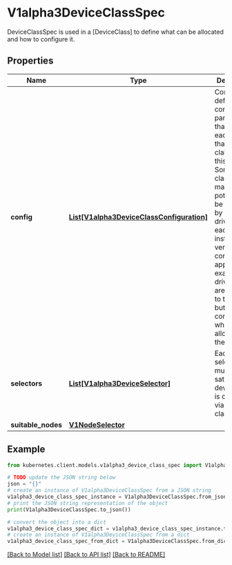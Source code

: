 # V1alpha3DeviceClassSpec

DeviceClassSpec is used in a [DeviceClass] to define what can be allocated and how to configure it.

## Properties

Name | Type | Description | Notes
------------ | ------------- | ------------- | -------------
**config** | [**List[V1alpha3DeviceClassConfiguration]**](V1alpha3DeviceClassConfiguration.md) | Config defines configuration parameters that apply to each device that is claimed via this class. Some classses may potentially be satisfied by multiple drivers, so each instance of a vendor configuration applies to exactly one driver.  They are passed to the driver, but are not considered while allocating the claim. | [optional] 
**selectors** | [**List[V1alpha3DeviceSelector]**](V1alpha3DeviceSelector.md) | Each selector must be satisfied by a device which is claimed via this class. | [optional] 
**suitable_nodes** | [**V1NodeSelector**](V1NodeSelector.md) |  | [optional] 

## Example

```python
from kubernetes.client.models.v1alpha3_device_class_spec import V1alpha3DeviceClassSpec

# TODO update the JSON string below
json = "{}"
# create an instance of V1alpha3DeviceClassSpec from a JSON string
v1alpha3_device_class_spec_instance = V1alpha3DeviceClassSpec.from_json(json)
# print the JSON string representation of the object
print(V1alpha3DeviceClassSpec.to_json())

# convert the object into a dict
v1alpha3_device_class_spec_dict = v1alpha3_device_class_spec_instance.to_dict()
# create an instance of V1alpha3DeviceClassSpec from a dict
v1alpha3_device_class_spec_from_dict = V1alpha3DeviceClassSpec.from_dict(v1alpha3_device_class_spec_dict)
```
[[Back to Model list]](../README.md#documentation-for-models) [[Back to API list]](../README.md#documentation-for-api-endpoints) [[Back to README]](../README.md)


